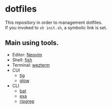 # dotfiles

This repository in order to management dotfiles.   
If you invoked to `sh init.sh`, a symbolic link is set.

## Main using tools.

- Editor: [Neovim](https://github.com/neovim/neovim)
- Shell: [fish](https://github.com/fish-shell/fish-shell)
- Terminal: [wezterm](https://github.com/wez/wezterm)
- CUI
    - [tig](https://github.com/jonas/tig)
    - [glow](https://github.com/charmbracelet/glow)
- CLI
    - [bat](https://github.com/sharkdp/bat)
    - [exa](https://github.com/ogham/exa)
    - [ripgrep](https://github.com/BurntSushi/ripgrep)
